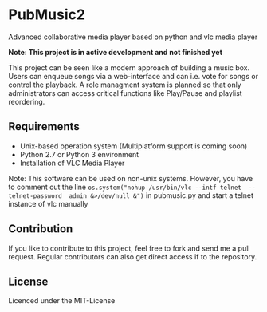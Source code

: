 # PubMusic2
Advanced collaborative media player based on python and vlc media player

**Note: This project is in active development and not finished yet**

This project can be seen like a modern approach of building a music box.
Users can enqueue songs via a web-interface and can i.e. vote for songs or
control the playback. A role managment system is planned so that only 
administrators can access critical functions like Play/Pause and playlist
reordering.

## Requirements

* Unix-based operation system (Multiplatform support is coming soon)
* Python 2.7 or Python 3 environment
* Installation of VLC Media Player

Note: This software can be used on non-unix systems. However, you have to comment
out the line `os.system("nohup /usr/bin/vlc --intf telnet  --telnet-password 
admin &>/dev/null &")` in pubmusic.py and start a telnet instance of vlc
manually

## Contribution

If you like to contribute to this project, feel free to fork and send me a pull
request. Regular contributors can also get direct access if to the repository.

## License

Licenced under the MIT-License
